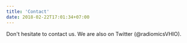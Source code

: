 ```yaml
---
title: 'Contact'
date: 2018-02-22T17:01:34+07:00
---
```


Don't hesitate to contact us. We are also on Twitter (@radiomicsVHIO).
